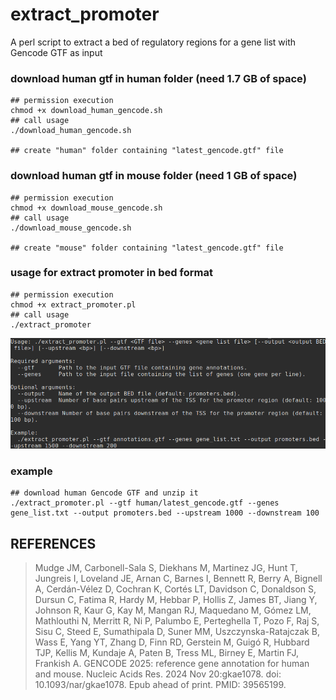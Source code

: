 # extract_promoter
A perl script to extract a bed of regulatory regions for a gene list with Gencode GTF as input

### download human gtf in human folder (need 1.7 GB of space)
```
## permission execution
chmod +x download_human_gencode.sh
## call usage
./download_human_gencode.sh

## create "human" folder containing "latest_gencode.gtf" file
```

### download human gtf in mouse folder (need 1 GB of space)
```
## permission execution
chmod +x download_mouse_gencode.sh
## call usage
./download_mouse_gencode.sh

## create "mouse" folder containing "latest_gencode.gtf" file
```
### usage for extract promoter in bed format
```
## permission execution
chmod +x extract_promoter.pl
## call usage
./extract_promoter
```


![res](https://github.com/cdesterke/extract_promoter/blob/main/usage.png)

### example
```
## download human Gencode GTF and unzip it
./extract_promoter.pl --gtf human/latest_gencode.gtf --genes gene_list.txt --output promoters.bed --upstream 1000 --downstream 100

```

## REFERENCES

> Mudge JM, Carbonell-Sala S, Diekhans M, Martinez JG, Hunt T, Jungreis I, Loveland JE, Arnan C, Barnes I, Bennett R, Berry A, Bignell A, Cerdán-Vélez D, Cochran K, Cortés LT, Davidson C, Donaldson S, Dursun C, Fatima R, Hardy M, Hebbar P, Hollis Z, James BT, Jiang Y, Johnson R, Kaur G, Kay M, Mangan RJ, Maquedano M, Gómez LM, Mathlouthi N, Merritt R, Ni P, Palumbo E, Perteghella T, Pozo F, Raj S, Sisu C, Steed E, Sumathipala D, Suner MM, Uszczynska-Ratajczak B, Wass E, Yang YT, Zhang D, Finn RD, Gerstein M, Guigó R, Hubbard TJP, Kellis M, Kundaje A, Paten B, Tress ML, Birney E, Martin FJ, Frankish A. GENCODE 2025: reference gene annotation for human and mouse. Nucleic Acids Res. 2024 Nov 20:gkae1078. doi: 10.1093/nar/gkae1078. Epub ahead of print. PMID: 39565199.
